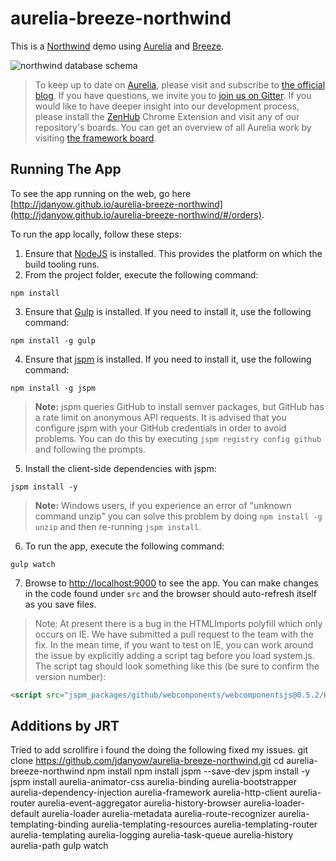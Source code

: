 # aurelia-breeze-northwind

This is a [Northwind](https://northwinddatabase.codeplex.com/) demo using [Aurelia](http://www.aurelia.io/) and [Breeze](http://www.getbreezenow.com/).

![northwind database schema](http://i.imgur.com/I26w9T9.png)

> To keep up to date on [Aurelia](http://www.aurelia.io/), please visit and subscribe to [the official blog](http://blog.durandal.io/). If you have questions, we invite you to [join us on Gitter](https://gitter.im/aurelia/discuss). If you would like to have deeper insight into our development process, please install the [ZenHub](https://zenhub.io) Chrome Extension and visit any of our repository's boards. You can get an overview of all Aurelia work by visiting [the framework board](https://github.com/aurelia/framework#boards).

## Running The App
To see the app running on the web, go here [http://jdanyow.github.io/aurelia-breeze-northwind](http://jdanyow.github.io/aurelia-breeze-northwind/#/orders).

To run the app locally, follow these steps:

1. Ensure that [NodeJS](http://nodejs.org/) is installed. This provides the platform on which the build tooling runs.
2. From the project folder, execute the following command:

  ```shell
  npm install
  ```
3. Ensure that [Gulp](http://gulpjs.com/) is installed. If you need to install it, use the following command:

  ```shell
  npm install -g gulp
  ```
4. Ensure that [jspm](http://jspm.io/) is installed. If you need to install it, use the following command:

  ```shell
  npm install -g jspm
  ```
  > **Note:** jspm queries GitHub to install semver packages, but GitHub has a rate limit on anonymous API requests. It is advised that you configure jspm with your GitHub credentials in order to avoid problems. You can do this by executing `jspm registry config github` and following the prompts.
5. Install the client-side dependencies with jspm:

  ```shell
  jspm install -y
  ```
  >**Note:** Windows users, if you experience an error of "unknown command unzip" you can solve this problem by doing `npm install -g unzip` and then re-running `jspm install`.
6. To run the app, execute the following command:

  ```shell
  gulp watch
  ```
7. Browse to [http://localhost:9000](http://localhost:9000) to see the app. You can make changes in the code found under `src` and the browser should auto-refresh itself as you save files.

> Note: At present there is a bug in the HTMLImports polyfill which only occurs on IE. We have submitted a pull request to the team with the fix. In the mean time, if you want to test on IE, you can work around the issue by explicitly adding a script tag before you load system.js. The script tag should look something like this (be sure to confirm the version number):

```html
<script src="jspm_packages/github/webcomponents/webcomponentsjs@0.5.2/HTMLImports.js"></script>
```
## Additions by JRT
Tried to add scrollfire
i found the doing the following fixed my issues.
git clone https://github.com/jdanyow/aurelia-breeze-northwind.git
cd aurelia-breeze-northwind
npm  install
npm install jspm --save-dev
jspm install -y
jspm install aurelia-animator-css aurelia-binding aurelia-bootstrapper aurelia-dependency-injection aurelia-framework aurelia-http-client aurelia-router aurelia-event-aggregator aurelia-history-browser aurelia-loader-default aurelia-loader aurelia-metadata aurelia-route-recognizer aurelia-templating-binding aurelia-templating-resources aurelia-templating-router aurelia-templating aurelia-logging aurelia-task-queue aurelia-history aurelia-path
gulp watch

